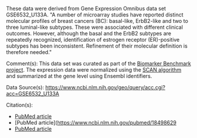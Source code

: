 These data were derived from Gene Expression Omnibus data set GSE6532_U133A. "A number of microarray studies have reported distinct molecular profiles of breast cancers (BC): basal-like, ErbB2-like and two to three luminal-like subtypes. These were associated with different clinical outcomes. However, although the basal and the ErbB2 subtypes are repeatedly recognized, identification of estrogen receptor (ER)-positive subtypes has been inconsistent. Refinement of their molecular definition is therefore needed."

Comment(s): This data set was curated as part of the [Biomarker Benchmark project](https://osf.io/ssk3t/). The expression data were normalized using the [SCAN algorithm](https://bioconductor.org/packages/release/bioc/html/SCAN.UPC.html) and summarized at the gene level using Ensembl identifiers.

Data Source(s): https://www.ncbi.nlm.nih.gov/geo/query/acc.cgi?acc=GSE6532_U133A

Citation(s): 
* [PubMed article](https://www.ncbi.nlm.nih.gov/pubmed/17401012) 
* [PubMed article](https://www.ncbi.nlm.nih.gov/pubmed/18498629 
* [PubMed article](https://www.ncbi.nlm.nih.gov/pubmed/20479250)

